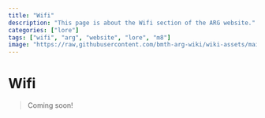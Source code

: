 ```yaml
---
title: "Wifi"
description: "This page is about the Wifi section of the ARG website."
categories: ["lore"]
tags: ["wifi", "arg", "website", "lore", "m8"]
image: "https://raw,githubusercontent.com/bmth-arg-wiki/wiki-assets/main/lore/wifi/wifi-on.png"
---
```


# Wifi

> Coming soon!